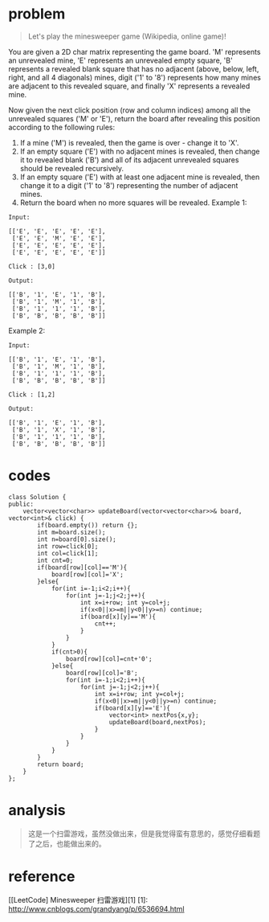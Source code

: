 # problem
>Let's play the minesweeper game (Wikipedia, online game)!

You are given a 2D char matrix representing the game board. 'M' represents an unrevealed mine, 'E' represents an unrevealed empty square, 'B' represents a revealed blank square that has no adjacent (above, below, left, right, and all 4 diagonals) mines, digit ('1' to '8') represents how many mines are adjacent to this revealed square, and finally 'X' represents a revealed mine.

Now given the next click position (row and column indices) among all the unrevealed squares ('M' or 'E'), return the board after revealing this position according to the following rules:

1. If a mine ('M') is revealed, then the game is over - change it to 'X'.
2. If an empty square ('E') with no adjacent mines is revealed, then change it to revealed blank ('B') and all of its adjacent unrevealed squares should be revealed recursively.
3. If an empty square ('E') with at least one adjacent mine is revealed, then change it to a digit ('1' to '8') representing the number of adjacent mines.
4. Return the board when no more squares will be revealed.
Example 1:
```
Input: 

[['E', 'E', 'E', 'E', 'E'],
 ['E', 'E', 'M', 'E', 'E'],
 ['E', 'E', 'E', 'E', 'E'],
 ['E', 'E', 'E', 'E', 'E']]

Click : [3,0]

Output: 

[['B', '1', 'E', '1', 'B'],
 ['B', '1', 'M', '1', 'B'],
 ['B', '1', '1', '1', 'B'],
 ['B', 'B', 'B', 'B', 'B']]

```
Example 2:
```
Input: 

[['B', '1', 'E', '1', 'B'],
 ['B', '1', 'M', '1', 'B'],
 ['B', '1', '1', '1', 'B'],
 ['B', 'B', 'B', 'B', 'B']]

Click : [1,2]

Output: 

[['B', '1', 'E', '1', 'B'],
 ['B', '1', 'X', '1', 'B'],
 ['B', '1', '1', '1', 'B'],
 ['B', 'B', 'B', 'B', 'B']]
```

# codes

```
class Solution {
public:
    vector<vector<char>> updateBoard(vector<vector<char>>& board, vector<int>& click) {
        if(board.empty()) return {};
        int m=board.size();
        int n=board[0].size();
        int row=click[0];
        int col=click[1];
        int cnt=0;
        if(board[row][col]=='M'){
            board[row][col]='X';
        }else{
            for(int i=-1;i<2;i++){
                for(int j=-1;j<2;j++){
                    int x=i+row; int y=col+j;
                    if(x<0||x>=m||y<0||y>=n) continue;
                    if(board[x][y]=='M'){
                        cnt++;
                    }
                }
            }
            if(cnt>0){
                board[row][col]=cnt+'0';
            }else{
                board[row][col]='B';
                for(int i=-1;i<2;i++){
                    for(int j=-1;j<2;j++){
                        int x=i+row; int y=col+j;
                        if(x<0||x>=m||y<0||y>=n) continue;
                        if(board[x][y]=='E'){
                            vector<int> nextPos{x,y};
                            updateBoard(board,nextPos);
                        }
                    }
                }
            }
        }
        return board;
    }
};
```

# analysis
>这是一个扫雷游戏，虽然没做出来，但是我觉得蛮有意思的，感觉仔细看题了之后，也能做出来的。

# reference
[[LeetCode] Minesweeper 扫雷游戏][1]
[1]: http://www.cnblogs.com/grandyang/p/6536694.html